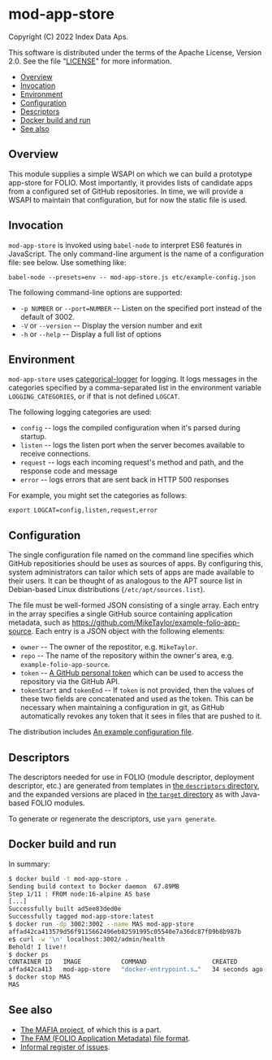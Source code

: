 # mod-app-store

Copyright (C) 2022 Index Data Aps.

This software is distributed under the terms of the Apache License, Version 2.0. See the file "[LICENSE](LICENSE)" for more information.

<!-- md2toc -l 2 README.md -->
* [Overview](#overview)
* [Invocation](#invocation)
* [Environment](#environment)
* [Configuration](#configuration)
* [Descriptors](#descriptors)
* [Docker build and run](#docker-build-and-run)
* [See also](#see-also)


## Overview

This module supplies a simple WSAPI on which we can build a prototype app-store for FOLIO. Most importantly, it provides lists of candidate apps from a configured set of GitHub repositories. In time, we will provide a WSAPI to maintain that configuration, but for now the static file is used.


## Invocation

`mod-app-store` is invoked using `babel-node` to interpret ES6 features in JavaScript. The only command-line argument is the name of a configuration file: see below. Use something like:

	babel-node --presets=env -- mod-app-store.js etc/example-config.json

The following command-line options are supported:

* `-p NUMBER` or `--port=NUMBER` -- Listen on the specified port instead of the default of 3002.
* `-V` or `--version` -- Display the version number and exit
* `-h` or `--help` -- Display a full list of options


## Environment

`mod-app-store` uses [categorical-logger](https://github.com/openlibraryenvironment/categorical-logger) for logging. It logs messages in the categories specified by a comma-separated list in the environment variable `LOGGING_CATEGORIES`, or if that is not defined `LOGCAT`.

The following logging categories are used:

* `config` -- logs the compiled configuration when it's parsed during startup.
* `listen` -- logs the listen port when the server becomes available to receive connections.
* `request` -- logs each incoming request's method and path, and the response code and message
* `error` -- logs errors that are sent back in HTTP 500 responses

For example, you might set the categories as follows:

	export LOGCAT=config,listen,request,error


## Configuration

The single configuration file named on the command line specifies which GitHub repositiories should be uses as sources of apps. By configuring this, system administrators can tailor which sets of apps are made available to their users. It can be thought of as analogous to the APT source list in Debian-based Linux distributions (`/etc/apt/sources.list`).

The file must be well-formed JSON consisting of a single array. Each entry in the array specifies a single GitHub source containing application metadata, such as https://github.com/MikeTaylor/example-folio-app-source. Each entry is a JSON object with the following elements:

* `owner` -- The owner of the repostitor, e.g. `MikeTaylor`.
* `repo` -- The name of the repository within the owner's area, e.g. `example-folio-app-source`.
* `token` -- [A GitHub personal token](https://docs.github.com/en/authentication/keeping-your-account-and-data-secure/creating-a-personal-access-token) which can be used to access the repository via the GitHub API.
* `tokenStart` and `tokenEnd` -- If `token` is not provided, then the values of these two fields are concatenated and used as the token. This can be necessary when maintaining a configuration in git, as GitHub automatically revokes any token that it sees in files that are pushed to it.

The distribution includes [An example configuration file](etc/example-config.json).


## Descriptors

The descriptors needed for use in FOLIO (module descriptor, deployment descriptor, etc.) are generated from templates in [the `descriptors` directory](descriptors), and the expanded versions are placed in [the `target` directory](target) as with Java-based FOLIO modules.

To generate or regenerate the descriptors, use `yarn generate`.


## Docker build and run

In summary:
```sh
$ docker build -t mod-app-store .
Sending build context to Docker daemon  67.89MB
Step 1/11 : FROM node:16-alpine AS base
[...]
Successfully built ad5ee83ded0e
Successfully tagged mod-app-store:latest
$ docker run -dp 3002:3002 --name MAS mod-app-store
affad42ca413579d56f9115662496eb82591995c05540e7a36dc87f09b8b987b
e$ curl -w '\n' localhost:3002/admin/health
Behold! I live!!
$ docker ps
CONTAINER ID   IMAGE           COMMAND                  CREATED          STATUS          PORTS                                       NAMES
affad42ca413   mod-app-store   "docker-entrypoint.s…"   34 seconds ago   Up 33 seconds   0.0.0.0:3002->3002/tcp, :::3002->3002/tcp   MAS
$ docker stop MAS
MAS
```


## See also

* [The MAFIA project](https://github.com/MikeTaylor/mafia), of which this is a part.
* [The FAM (FOLIO Application Metadata) file format](https://github.com/MikeTaylor/mafia/blob/master/doc/folio-app-metadata.md).
* [Informal register of issues](TODO.md).

